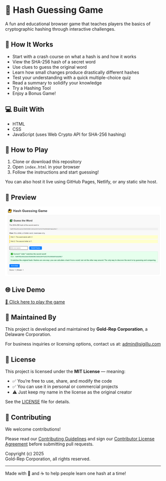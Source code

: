 # 🔐 Hash Guessing Game

A fun and educational browser game that teaches players the basics of cryptographic hashing through interactive challenges.

## 🎯 How It Works

- Start with a crash course on what a hash is and how it works
- View the SHA-256 hash of a secret word
- Use clues to guess the original word
- Learn how small changes produce drastically different hashes
- Test your understanding with a quick multiple-choice quiz
- Read a summary to solidify your knowledge
- Try a Hashing Tool
- Enjoy a Bonus Game!

## 💻 Built With

- HTML
- CSS
- JavaScript (uses Web Crypto API for SHA-256 hashing)

## 🚀 How to Play

1. Clone or download this repository
2. Open `index.html` in your browser
3. Follow the instructions and start guessing!

You can also host it live using GitHub Pages, Netlify, or any static site host.

## 📸 Preview

![Screenshot of Game](preview.png) <!-- Add a screenshot file if you like -->

## 🌐 Live Demo

[🔗 Click here to play the game](https://sigillu.github.io/hash-guessing-game/)



## 🏢 Maintained By

This project is developed and maintained by **Gold-Rep Corporation**, a Delaware Corporation.

For business inquiries or licensing options, contact us at: [admin@sigillu.com](mailto:admin@sigillu.com)



## 📄 License

This project is licensed under the **MIT License** — meaning:

- ✅ You’re free to use, share, and modify the code
- ✅ You can use it in personal or commercial projects
- ⚠️ Just keep my name in the license as the original creator

See the [LICENSE](LICENSE.txt) file for details.



## 🤝 Contributing

We welcome contributions!

Please read our [Contributing Guidelines](CONTRIBUTING.md) and sign our [Contributor License Agreement](CLA.md) before submitting pull requests.

Copyright (c) 2025  
Gold-Rep Corporation, all rights reserved.

---

Made with 🧠 and ☕ to help people learn one hash at a time!

